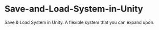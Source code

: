 # Save-and-Load-System-in-Unity
Save &amp; Load System in Unity. A flexible system that you can expand upon.
